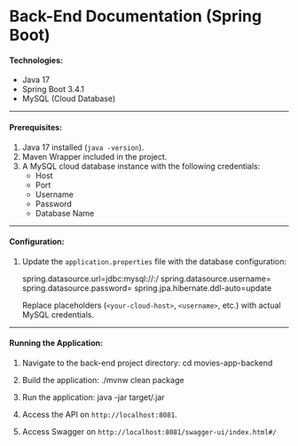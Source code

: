 # Back-End Documentation (Spring Boot)

#### Technologies:
- Java 17
- Spring Boot 3.4.1
- MySQL (Cloud Database)

---------------------------
#### Prerequisites:
1. Java 17 installed (`java -version`).
2. Maven Wrapper included in the project.
3. A MySQL cloud database instance with the following credentials:
   - Host
   - Port
   - Username
   - Password
   - Database Name

---------------------------
#### Configuration:
1. Update the `application.properties` file with the database configuration:

   spring.datasource.url=jdbc:mysql://<your-cloud-host>:<port>/<database-name>
   spring.datasource.username=<username>
   spring.datasource.password=<password>
   spring.jpa.hibernate.ddl-auto=update

   Replace placeholders (`<your-cloud-host>`, `<username>`, etc.) with actual MySQL credentials.

---------------------------
#### Running the Application:
1. Navigate to the back-end project directory:
   cd movies-app-backend

2. Build the application:
   ./mvnw clean package

3. Run the application:
   java -jar target/<your-application-name>.jar

4. Access the API on `http://localhost:8081`.

5. Access Swagger on `http://localhost:8081/swagger-ui/index.html#/`
